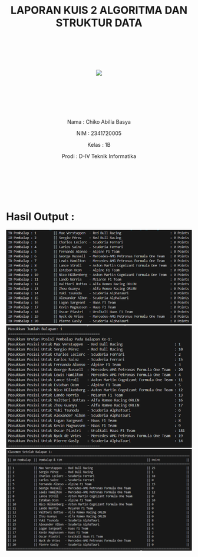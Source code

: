 #
# <p align ="center"> LAPORAN KUIS 2 ALGORITMA DAN STRUKTUR DATA  </p>

<br><br><br><br>

<p align="center">
   <img src="https://static.wikia.nocookie.net/logopedia/images/8/8a/Politeknik_Negeri_Malang.png/revision/latest?cb=20190922202558" width="33%"> </p>

<br><br><br><br><br>

<p align = "center"> Nama  : Chiko Abilla Basya </p>
<p align = "center"> NIM   : 2341720005 </p>
<p align = "center"> Kelas : 1B </p>
<p align = "center"> Prodi : D-IV Teknik Informatika</p>


<br><br><br><br><br>

#
# Hasil Output : 
![alt text](<img/Screenshot 2024-05-22 232651.png>)
![alt text](<img/Screenshot 2024-05-22 232711.png>)
![alt text](<img/Screenshot 2024-05-22 232724.png>)